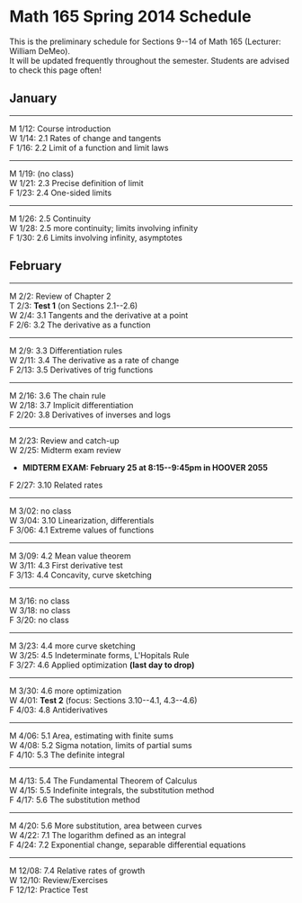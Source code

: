 # Math 165 Spring 2014 Schedule

This is the preliminary schedule for Sections 9--14 of Math 165 
(Lecturer: William DeMeo).  
It will be updated frequently throughout the semester. 
Students are advised to check this page often!

## January

---------------------------------------------------------
M 1/12: Course introduction  
W 1/14: 2.1 Rates of change and tangents  
F 1/16: 2.2 Limit of a function and limit laws  
<!-- ;  **MLP Review 1: 1.1, 1.2**    -->


---------------------------------------------------------
M 1/19: (no class)  
W 1/21: 2.3 Precise definition of limit  
F 1/23: 2.4 One-sided limits  
<!-- **MLP HW 1: 2.1, 2.2**    -->


---------------------------------------------------------
M 1/26: 2.5 Continuity  
W 1/28: 2.5 more continuity; limits involving infinity  
F 1/30: 2.6 Limits involving infinity, asymptotes  
<!-- **MLP HW 2: 2.4, 2.5**    -->
<!-- **MLP HW 3: 2.6**   -->


## February

-------------------------------------------------------
M 2/2: Review of Chapter 2  
T 2/3: **Test 1** (on Sections 2.1--2.6)  
W 2/4: 3.1 Tangents and the derivative at a point  
F 2/6: 3.2 The derivative as a function  

--------------
M 2/9: 3.3 Differentiation rules  
W 2/11: 3.4 The derivative as a rate of change  
F 2/13: 3.5 Derivatives of trig functions  
<!-- **MLP HW 4: 3.1, 3.2**    -->
<!-- **MLP HW 5: 3.3**    -->

----------------------------------------
M 2/16: 3.6 The chain rule  
W 2/18: 3.7 Implicit differentiation  
F 2/20: 3.8 Derivatives of inverses and logs  
<!-- **MLP HW 6: 3.4, 3.5**    -->
<!-- **MLP HW 7: 3.6**    -->
<!-- **MLP HW 8: 3.7**    -->

---------------------------------------------------------
M 2/23: Review and catch-up  
W 2/25: Midterm exam review  
+ **MIDTERM EXAM: February 25 at 8:15--9:45pm in HOOVER 2055**  

F 2/27: 3.10 Related rates  

---------------------------------------------------------  
M 3/02: no class  
W 3/04: 3.10 Linearization, differentials  
F 3/06: 4.1 Extreme values of functions
<!-- **MLP HW 10: 3.10, 3.11** -->
 
---------------------------------------------------------  
M 3/09: 4.2 Mean value theorem  
W 3/11: 4.3 First derivative test  
F 3/13: 4.4 Concavity, curve sketching
<!-- **MLP HW 11: 4.1, 4.3**   -->

---------------------------------------------------------  
M 3/16: no class  
W 3/18: no class  
F 3/20: no class  

---------------------------------------------------------  
M 3/23: 4.4 more curve sketching  
W 3/25: 4.5 Indeterminate forms, L'Hopitals Rule  
F 3/27: 4.6 Applied optimization **(last day to drop)**  
<!-- **MLP HW 12: 4.4, 4.5**   -->
<!-- **MLP HW 13: 4.6** (Tuesday)  -->

---------------------------------------------------------  
M 3/30: 4.6 more optimization  
W 4/01: **Test 2**  (focus: Sections 3.10--4.1, 4.3--4.6)  
F 4/03: 4.8 Antiderivatives  

---------------------------------------------------------  
M 4/06: 5.1 Area, estimating with finite sums  
W 4/08: 5.2 Sigma notation, limits of partial sums  
F 4/10: 5.3 The definite integral  
<!-- **MLP HW 14: 4.8**   -->

--------------------------------------------------------  
M 4/13: 5.4 The Fundamental Theorem of Calculus  
W 4/15: 5.5 Indefinite integrals, the substitution method  
F 4/17: 5.6 The substitution method  
<!-- **MLP HW 15: 5.1, 5.2** -->
<!-- **MLP HW 16: 5.3, HW 19: 5.4**     -->

---------------------------------------------------------  
M 4/20: 5.6 More substitution, area between curves  
W 4/22: 7.1 The logarithm defined as an integral  
F 4/24: 7.2 Exponential change, separable differential equations  
<!-- **MLP HW 20: 5.5** -->
<!-- **MLP HW 21: 5.6** -->

---------------------------------------------------------  
M 12/08: 7.4 Relative rates of growth  
W 12/10: Review/Exercises  
F 12/12: Practice Test
  <!-- **MLP HW 22: 7.1, 7.2**   -->
                                                                  

